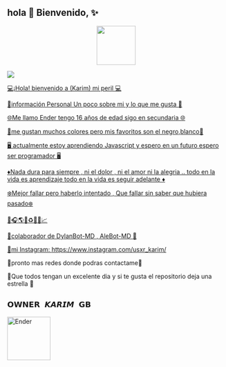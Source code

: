 ## hola 👋 Bienvenido, ✨
<p align="center"> 
<a href="views/Pre Bot Publi.png"><img src="http://readme-typing-svg.herokuapp.com?font=mono&size=17&duration=4000&color=F7B11B&center=falso&vCenter=falso&lines=Karim-off++🌸; DISFRUTA+DE+MIS+REPOSITORIOS.+%F0%9F%92%96" height="90px"></a> 
</p>

<a href="https://api.whatsapp.com/send/?phone=59168683798&text=hola, buenas tardes&type=phone_number&app_absent=0" target="blank"><img src="https://img.shields.io/badge/contactame-whtsapp-25D366?style=for-the-badge&logo=whatsapp&logoColor=lightgreen" />







💻¡Hola! bienvenido a (Karim) mi peril 💻

👑información Personal Un poco sobre mi y lo que me gusta 👑

🌐Me llamo Ender tengo 16 años de edad sigo en secundaria 🌐

🎀me gustan muchos colores pero mis favoritos son el negro,blanco🎀


🖥️ actualmente estoy aprendiendo Javascript y espero en un futuro espero ser programador 🖥️

♦️Nada dura para siempre , ni el dolor , ni el amor ni la alegria .. todo en la vida es aprendizaje todo en la vida es seguir adelante ♦️

❄️Mejor fallar pero haberlo intentado , Que fallar sin saber que hubiera pasado❄️

🎵🎧🌎💱♻️🎁🧩📈


💠colaborador de DylanBot-MD , AleBot-MD 💠

👑mi Instagram: https://www.instagram.com/usxr_karim/


🍓pronto mas redes donde podras contactame🍓

🌟Que todos tengan un excelente dia y si te gusta el repositorio deja una estrella 🌟



## `𝗢𝗪𝗡𝗘𝗥 𝙆𝘼𝙍𝙄𝙈 𝗚𝗕` 
<a href="[https://github.com/Karim-off]"><img src="https://github.com/Karim-off.png" width="100" height="100" alt="Ender"/></a>


